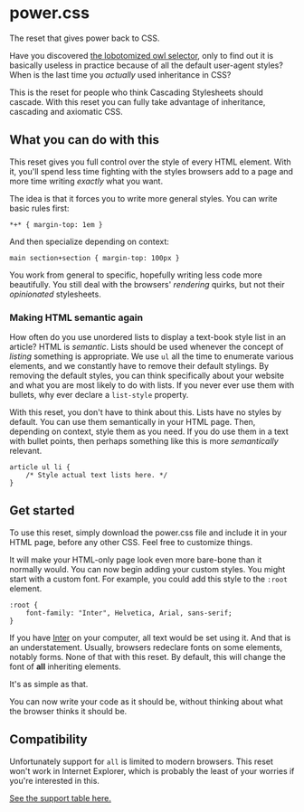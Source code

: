 # power.css
The reset that gives power back to CSS.

Have you discovered [the lobotomized owl selector](https://alistapart.com/article/axiomatic-css-and-lobotomized-owls/), only to find out it is basically useless in practice because of all the default user-agent styles? When is the last time you *actually* used inheritance in CSS?

This is the reset for people who think Cascading Stylesheets should cascade. With this reset you can fully take advantage of inheritance, cascading and axiomatic CSS.

## What you can do with this
This reset gives you full control over the style of every HTML element. With it, you'll spend less time fighting with the styles browsers add to a page and more time writing *exactly* what you want.

The idea is that it forces you to write more general styles. You can write basic rules first:
```
*+* { margin-top: 1em }
```
And then specialize depending on context:
```
main section+section { margin-top: 100px }
```
You work from general to specific, hopefully writing less code more beautifully.
You still deal with the browsers' *rendering* quirks, but not their *opinionated* stylesheets.

### Making HTML semantic again
How often do you use unordered lists to display a text-book style list in an article? HTML is *semantic*. Lists should be used whenever the concept of *listing* something is appropriate. We use `ul` all the time to enumerate various elements, and we constantly have to remove their default stylings. By removing the default styles, you can think specifically about your website and what you are most likely to do with lists. If you never ever use them with bullets, why ever declare a `list-style` property.

With this reset, you don't have to think about this. Lists have no styles by default. You can use them semantically in your HTML page. Then, depending on context, style them as you need. If you do use them in a text with bullet points, then perhaps something like this is more *semantically* relevant.
```
article ul li {
	/* Style actual text lists here. */
}
```

## Get started
To use this reset, simply download the power.css file and include it in your HTML page, before any other CSS. Feel free to customize things.

It will make your HTML-only page look even more bare-bone than it normally would. You can now begin adding your custom styles. You might start with a custom font. For example, you could add this style to the `:root` element.
```
:root {
	font-family: "Inter", Helvetica, Arial, sans-serif;
}
```
If you have [Inter](https://github.com/rsms/inter) on your computer, all text would be set using it. And that is an understatement. Usually, browsers redeclare fonts on some elements, notably forms. None of that with this reset. By default, this will change the font of **all** inheriting elements.

It's as simple as that.

You can now write your code as it should be, without thinking about what the browser thinks it should be.

## Compatibility
Unfortunately support for `all` is limited to modern browsers. This reset won't work in Internet Explorer, which is probably the least of your worries if you're interested in this.

[See the support table here.](https://caniuse.com/#feat=css-all)
